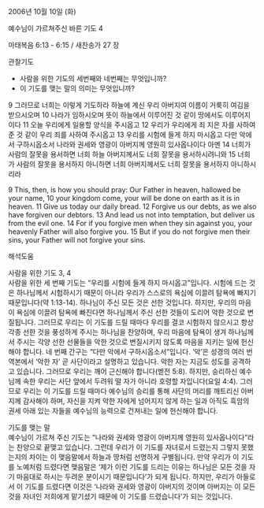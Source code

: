 2006년 10월 10일 (화)

예수님이 가르쳐주신 바른 기도 4



마태복음 6:13 - 6:15 / 새찬송가 27 장


관찰기도
- 사람을 위한 기도의 세번째와 네번째는 무엇입니까?
- 이 기도를 맺는 말의 의미는 무엇입니까?

9 그러므로 너희는 이렇게 기도하라 하늘에 계신 우리 아버지여 이름이 거룩히 여김을 받으시오며 10 나라가 임하시오며 뜻이 하늘에서 이루어진 것 같이 땅에서도 이루어지이다 11 오늘 우리에게 일용할 양식을 주시옵고 12 우리가 우리에게 죄 지은 자를 사하여 준 것 같이 우리 죄를 사하여 주시옵고 13 우리를 시험에 들게 하지 마시옵고 다만 악에서 구하시옵소서 나라와 권세와 영광이 아버지께 영원히 있사옵나이다 아멘 14 너희가 사람의 잘못을 용서하면 너희 하늘 아버지께서도 너희 잘못을 용서하시려니와 15 너희가 사람의 잘못을 용서하지 아니하면 너희 아버지께서도 너희 잘못을 용서하지 아니하시리라

9  This, then, is how you should pray: Our Father in heaven, hallowed be your name, 10  your kingdom come, your will be done on earth as it is in heaven. 11  Give us today our daily bread. 12  Forgive us our debts, as we also have forgiven our debtors. 13  And lead us not into temptation, but deliver us from the evil one. 14  For if you forgive men when they sin against you, your heavenly Father will also forgive you. 15  But if you do not forgive men their sins, your Father will not forgive your sins.

해석도움





사람을 위한 기도 3, 4  
사람을 위한 세 번째 기도는 “우리를 시험에 들게 하지 마시옵고”입니다. 시험에 드는 것은 하나님께서 시험하시기 때문이 아니라 우리가 스스로의 욕심에 이끌려 탐욕에 빠지기 때문입니다(약 1:13-14). 하나님이 주신 모든 것은 선한 것입니다. 하지만, 우리의 마음이 욕심에 이끌려 탐욕에 빠진다면 하나님께서 주신 선한 것들이 도리어 악한 것으로 변질됩니다. 그러므로 우리는 이 기도를 드릴 때마다 우리를 결코 시험하지 않으시고 항상 각종 선한 것을 풍성하게 주시는 하나님을 찬양하며, 우리 마음에 탐욕이 생겨 하나님께서 주시는 각양 선한 선물들을 악한 것으로 변질시키지 않도록 마음을 지키는 일에 헌신해야 합니다. 네 번째 간구는 “다만 악에서 구하시옵소서”입니다. ‘악’은 성경의 여러 번역본에서 ‘악한 자’ 곧 사단이라고 설명하고 있습니다. 악한 자는 지금도 성도를 공격하고 있습니다. 그러므로 우리는 깨어 근신해야 합니다(벧전 5:8). 하지만, 승리하신 예수님께 속한 우리는 사단 앞에서 두려워 떨 자가 아니라 호령할 자입니다(요일 4:4). 그러므로 우리는 이 기도를 드릴 때마다 예수님의 승리를 통해 사단의 머리를 깨트리신 아버지께 감사해야 하며, 자신을 지켜 악한 자에게 넘어지지 않게 하는 일과 아직도 흑암의 권세 아래 있는 자들을 예수님의 능력으로 건져내는 일에 헌신해야 합니다.  

기도를 맺는 말  
예수님이 가르쳐 주신 기도는 “나라와 권세와 영광이 아버지께 영원히 있사옵나이다”라는 찬양으로 끝맺고 있습니다. 그런데 우리가 이 기도를 자녀로서 드렸는지 그렇지 못했는지의 차이는 이 맺음말에서 하늘과 땅처럼 선명하게 구별됩니다. 만약 우리가 이 기도를 노예처럼 드렸다면 맺음말은 ‘제가 이런 기도를 드리는 이유는 하나님은 모든 것을 자기 마음대로 하시는 두려운 분이시기 때문입니다’가 되게 됩니다. 하지만, 우리가 아들로서 이 기도를 드렸다면 이것은 ‘나라와 권세와 영광이 아버지의 것이며 아버지는 이 모든 것을 자녀인 저희에게 맡기셨기 때문에 이 기도를 드렸습니다’가 되는 것입니다.